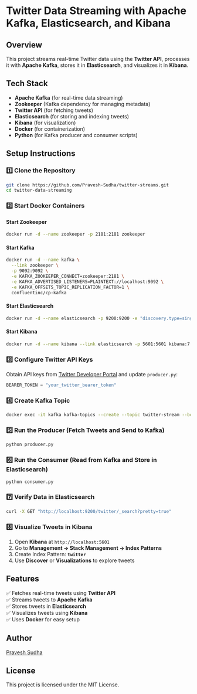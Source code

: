 # Twitter Data Streaming with Apache Kafka, Elasticsearch, and Kibana

## Overview
This project streams real-time Twitter data using the **Twitter API**, processes it with **Apache Kafka**, stores it in **Elasticsearch**, and visualizes it in **Kibana**.

## Tech Stack
- **Apache Kafka** (for real-time data streaming)
- **Zookeeper** (Kafka dependency for managing metadata)
- **Twitter API** (for fetching tweets)
- **Elasticsearch** (for storing and indexing tweets)
- **Kibana** (for visualization)
- **Docker** (for containerization)
- **Python** (for Kafka producer and consumer scripts)

## Setup Instructions
### 1️⃣ Clone the Repository
```bash
git clone https://github.com/Pravesh-Sudha/twitter-streams.git
cd twitter-data-streaming
```

### 2️⃣ Start Docker Containers
#### Start Zookeeper
```bash
docker run -d --name zookeeper -p 2181:2181 zookeeper
```
#### Start Kafka
```bash
docker run -d --name kafka \
  --link zookeeper \
  -p 9092:9092 \
  -e KAFKA_ZOOKEEPER_CONNECT=zookeeper:2181 \
  -e KAFKA_ADVERTISED_LISTENERS=PLAINTEXT://localhost:9092 \
  -e KAFKA_OFFSETS_TOPIC_REPLICATION_FACTOR=1 \
  confluentinc/cp-kafka
```
#### Start Elasticsearch
```bash
docker run -d --name elasticsearch -p 9200:9200 -e "discovery.type=single-node" elasticsearch:7.17.10
```
#### Start Kibana
```bash
docker run -d --name kibana --link elasticsearch -p 5601:5601 kibana:7.17.10
```

### 3️⃣ Configure Twitter API Keys
Obtain API keys from [Twitter Developer Portal](https://developer.twitter.com/) and update `producer.py`:
```python
BEARER_TOKEN = "your_twitter_bearer_token"
```

### 4️⃣ Create Kafka Topic
```bash
docker exec -it kafka kafka-topics --create --topic twitter-stream --bootstrap-server localhost:9092 --partitions 1 --replication-factor 1
```

### 5️⃣ Run the Producer (Fetch Tweets and Send to Kafka)
```bash
python producer.py
```

### 6️⃣ Run the Consumer (Read from Kafka and Store in Elasticsearch)
```bash
python consumer.py
```

### 7️⃣ Verify Data in Elasticsearch
```bash
curl -X GET "http://localhost:9200/twitter/_search?pretty=true"
```

### 8️⃣ Visualize Tweets in Kibana
1. Open **Kibana** at `http://localhost:5601`
2. Go to **Management → Stack Management → Index Patterns**
3. Create Index Pattern: **`twitter`**
4. Use **Discover** or **Visualizations** to explore tweets

## Features
✅ Fetches real-time tweets using **Twitter API**  
✅ Streams tweets to **Apache Kafka**  
✅ Stores tweets in **Elasticsearch**  
✅ Visualizes tweets using **Kibana**  
✅ Uses **Docker** for easy setup  

## Author
[Pravesh Sudha](https://github.com/Pravesh-Sudha)

## License
This project is licensed under the MIT License.


